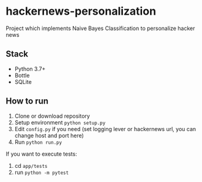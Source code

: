 # hackernews-personalization

Project which implements Naive Bayes Classification to personalize hacker news

## Stack

- Python 3.7+
- Bottle
- SQLite

## How to run

1. Clone or download repository
2. Setup environment `python setup.py`
3. Edit `config.py` if you need
   (set logging lever or hackernews url, you can change host and port here)
4. Run `python run.py`

If you want to execute tests:

1. cd `app/tests`
2. run `python -m pytest`

